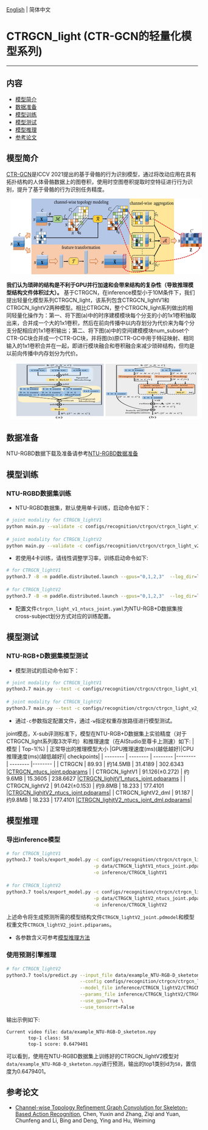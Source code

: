 [English](../../../en/model_zoo/recognition/ctrgcn_light.md)  | 简体中文

# CTRGCN_light (CTR-GCN的轻量化模型系列)

---
## 内容

- [模型简介](#模型简介)
- [数据准备](#数据准备)
- [模型训练](#模型训练)
- [模型测试](#模型测试)
- [模型推理](#模型推理)
- [参考论文](#参考论文)


## 模型简介

[CTR-GCN](https://github.com/Uason-Chen/CTR-GCN.git)是ICCV 2021提出的基于骨骼的行为识别模型，通过将改动应用在具有拓扑结构的人体骨骼数据上的图卷积，使用时空图卷积提取时空特征进行行为识别，提升了基于骨骼的行为识别任务精度。

<div align="center">
<img src="../../../images/ctrgcn.jpg" height=200 width=950 hspace='10'/> <br />
</div>

**我们认为琐碎的结构是不利于GPU并行加速和会带来结构的复杂性（导致推理模型结构文件体积过大）。** 基于CTRGCN，在inference模型小于10M条件下，我们提出轻量化模型系列CTRGCN_light，该系列包含CTRGCN_lightV1和CTRGCN_lightV2两种模型。相比CTRGCN，整个CTRGCN_light系列做出的相同轻量化操作为：第一、将下图(a)中的时序建模模块每个分支的小的1x1卷积抽取出来，合并成一个大的1x1卷积，然后在前向传播中以内存划分为代价来为每个分支分配相应的1x1卷积输出；第二、将下图(a)中的空间建模模块num_subset个CTR-GC块合并成一个CTR-GC块，并将图(b)原CTR-GC中用于特征映射、相同输入的1x1卷积合并在一起，即进行模块融合和卷积融合来减少琐碎结构，但均是以前向传播中内存划分为代价。

<div align="center">
<img src="../../../images/ctrgcn_light.png" height=150 width=650 hspace='10'/> <br />
</div>

## 数据准备

NTU-RGBD数据下载及准备请参考[NTU-RGBD数据准备](../../dataset/ntu-rgbd.md)


## 模型训练

### NTU-RGBD数据集训练

- NTU-RGBD数据集，默认使用单卡训练，启动命令如下：

```bash
# joint modality for CTRGCN_lightV1
python main.py --validate -c configs/recognition/ctrgcn/ctrgcn_light_v1_ntucs_joint.yaml --seed 1

# joint modality for CTRGCN_lightV2
python main.py --validate -c configs/recognition/ctrgcn/ctrgcn_light_v2_ntucs_joint.yaml --seed 1
```

- 若使用4卡训练，请线性调整学习率，训练启动命令如下:

```bash
# for CTRGCN_lightV1
python3.7 -B -m paddle.distributed.launch --gpus="0,1,2,3"  --log_dir=log_ctrgcn_light_v1  main.py  --validate -c configs/recognition/ctrgcn/ctrgcn_light_v1_ntucs_joint.yaml

# for CTRGCN_lightV2
python3.7 -B -m paddle.distributed.launch --gpus="0,1,2,3"  --log_dir=log_ctrgcn_light_v2  main.py  --validate -c configs/recognition/ctrgcn/ctrgcn_light_v2_ntucs_joint.yaml
```

- 配置文件`ctrgcn_light_v1_ntucs_joint.yaml`为NTU-RGB+D数据集按cross-subject划分方式对应的训练配置。

## 模型测试

### NTU-RGB+D数据集模型测试

- 模型测试的启动命令如下：

```bash
# joint modality for CTRGCN_lightV1
python3.7 main.py --test -c configs/recognition/ctrgcn/ctrgcn_light_v1_ntucs_joint.yaml -w data/CTRGCN_lightV1_ntucs_joint.pdparams

# joint modality for CTRGCN_lightV2
python3.7 main.py --test -c configs/recognition/ctrgcn/ctrgcn_light_v2_ntucs_joint.yaml -w data/CTRGCN_lightV2_ntucs_joint.pdparams
```

- 通过`-c`参数指定配置文件，通过`-w`指定权重存放路径进行模型测试。

joint模态，X-sub评测标准下，模型在NTU-RGB+D数据集上实验精度（对于CTRGCN_light系列取3次平均）和推理速度（在AIStudio至尊卡上测速）如下:
| 模型 | Top-1(%) | 正常导出的推理模型大小 |GPU推理速度(ms)(越低越好)|CPU推理速度(ms)(越低越好)| checkpoints|
| -------- | -------- | -------- |-------- | -------- |-------- |
| CTRGCN  | 89.93     | 约14.5MB     | 31.4189 | 302.6343 |[CTRGCN_ntucs_joint.pdparams](https://videotag.bj.bcebos.com/PaddleVideo-release2.3/CTRGCN_ntucs_joint.pdparams) |
| CTRGCN_lightV1 | 91.126(±0.272) | 约9.6MB | 15.3605 | 238.6627 |[CTRGCN_lighjtV1_ntucs_joint.pdparams](https://aistudio.baidu.com/aistudio/datasetdetail/173887) |
| CTRGCN_lightV2 | 91.042(±0.153) | 约9.8MB | 18.233 | 177.4101 |[CTRGCN_lighjtV2_ntucs_joint.pdparams](https://aistudio.baidu.com/aistudio/datasetdetail/173887)|
| CTRGCN_lightV2_dml | 91.187 | 约9.8MB | 18.233 | 177.4101 |[CTRGCN_lighjtV2_ntucs_joint_dml.pdparams](https://aistudio.baidu.com/aistudio/datasetdetail/173887)|


## 模型推理

### 导出inference模型

```bash
# for CTRGCN_lightV1
python3.7 tools/export_model.py -c configs/recognition/ctrgcn/ctrgcn_light_v1_ntucs_joint.yaml \
                                -p data/CTRGCN_lightV1_ntucs_joint.pdparams \
                                -o inference/CTRGCN_lightV1
                                
# for CTRGCN_lightV2
python3.7 tools/export_model.py -c configs/recognition/ctrgcn/ctrgcn_light_v2_ntucs_joint.yaml \
                                -p data/CTRGCN_lightV2_ntucs_joint.pdparams \
                                -o inference/CTRGCN_lightV2
```

上述命令将生成预测所需的模型结构文件`CTRGCN_lightV2_joint.pdmodel`和模型权重文件`CTRGCN_lightV2_joint.pdiparams`。

- 各参数含义可参考[模型推理方法](https://github.com/PaddlePaddle/PaddleVideo/blob/release/2.0/docs/zh-CN/start.md#2-%E6%A8%A1%E5%9E%8B%E6%8E%A8%E7%90%86)

### 使用预测引擎推理

```bash
# for CTRGCN_lightV2
python3.7 tools/predict.py --input_file data/example_NTU-RGB-D_sketeton.npy \
                           --config configs/recognition/ctrgcn/ctrgcn_light_v2_ntucs_joint.yaml \
                           --model_file inference/CTRGCN_lightV2/CTRGCN_lightV2_joint.pdmodel \
                           --params_file inference/CTRGCN_lightV2/CTRGCN_lightV2_joint.pdiparams \
                           --use_gpu=True \
                           --use_tensorrt=False
```

输出示例如下:

```
Current video file: data/example_NTU-RGB-D_sketeton.npy
        top-1 class: 58
        top-1 score: 0.6479401
```

可以看到，使用在NTU-RGBD数据集上训练好的CTRGCN_lightV2模型对`data/example_NTU-RGB-D_sketeton.npy`进行预测，输出的top1类别id为`58`，置信度为0.6479401。


## 参考论文

- [Channel-wise Topology Refinement Graph Convolution for Skeleton-Based Action Recognition](https://arxiv.org/abs/2107.12213), Chen, Yuxin and Zhang, Ziqi and Yuan, Chunfeng and Li, Bing and Deng, Ying and Hu, Weiming

